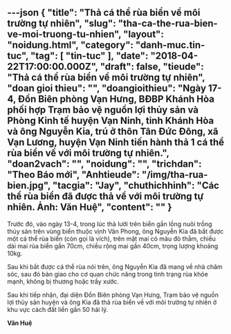 ---json
{
    "title": "Thả cá thể rùa biển về môi trường tự nhiên",
    "slug": "tha-ca-the-rua-bien-ve-moi-truong-tu-nhien",
    "layout": "noidung.html",
    "category": "danh-muc.tin-tuc",
    "tag": [
        "tin-tuc"
    ],
    "date": "2018-04-22T17:00:00.000Z",
    "draft": false,
    "tieude": "Thả cá thể rùa biển về môi trường tự nhiên",
    "doan gioi thieu": "",
    "doangioithieu": "Ngày 17-4, Đồn Biên phòng Vạn Hưng, BĐBP Khánh Hòa phối hợp Trạm bảo vệ nguồn lợi thủy sản và Phòng Kinh tế huyện Vạn Ninh, tỉnh Khánh Hòa và ông Nguyễn Kia, trú ở thôn Tân Đức Đông, xã Vạn Lương, huyện Vạn Ninh tiến hành thả 1 cá thể rùa biển về với môi trường tự nhiên.",
    "doan2vach": "",
    "noidung": "",
    "trichdan": "Theo Báo mới",
    "Anhtieude": "/img/tha-rua-bien.jpg",
    "tacgia": "Jay",
    "chuthichhinh": "Các thể rùa biển đã được thả về với môi trường tự nhiên. Ảnh: Văn Huệ",
    "__content__": ""
}
---
<p><span style="font-size:14px">Trước đ&oacute;, v&agrave;o ng&agrave;y 13-4, trong l&uacute;c thả lưới tr&ecirc;n biển gần lồng nu&ocirc;i trồng thủy sản tr&ecirc;n v&ugrave;ng biển thuộc vịnh V&acirc;n Phong, &ocirc;ng Nguyễn Kia đ&atilde; bắt được một c&aacute; thể r&ugrave;a biển (c&ograve;n gọi l&agrave; v&iacute;ch), tr&ecirc;n mặt mai c&oacute; m&agrave;u đỏ thẳm, chiều d&agrave;i mai r&ugrave;a biển gần 70cm, chiều rộng mai gần 40cm, trọng lượng khoảng 10kg.</span></p>

<p><span style="font-size:14px">Sau khi bắt được c&aacute; thể r&ugrave;a n&oacute;i tr&ecirc;n, &ocirc;ng Nguyễn Kia đ&atilde; mang về nh&agrave; chăm s&oacute;c, sau đ&oacute; b&agrave;n giao cho cơ quan chức năng trong t&igrave;nh trạng r&ugrave;a khỏe mạnh, kh&ocirc;ng bị thương hoặc trầy xước.</span></p>

<p><span style="font-size:14px">Sau khi tiếp nhận, đại diện Đồn Bi&ecirc;n ph&ograve;ng Vạn Hưng, Trạm bảo vệ nguồn lợi thủy sản huyện v&agrave; &ocirc;ng Kia đ&atilde; thả r&ugrave;a biển về với m&ocirc;i trường tự nhi&ecirc;n ở khu vực c&aacute;ch đất liền gần 50 hải l&yacute;.</span></p>

<p><span style="font-size:14px"><strong>Văn Huệ</strong></span></p>
